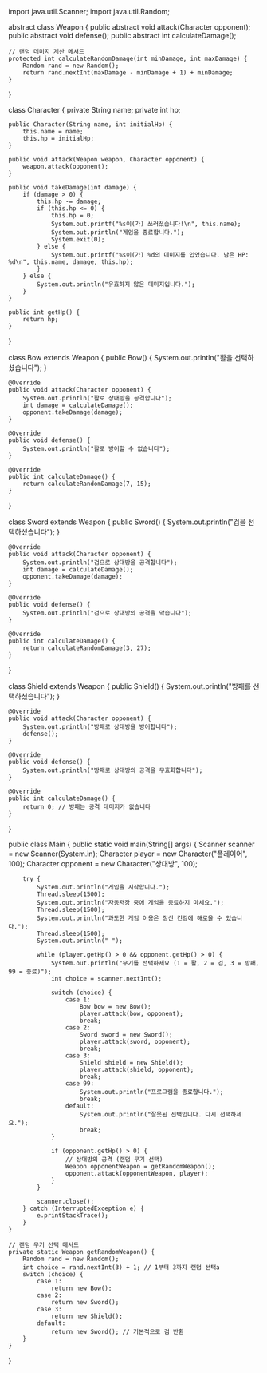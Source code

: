 import java.util.Scanner;
import java.util.Random;

abstract class Weapon {
    public abstract void attack(Character opponent);
    public abstract void defense();
    public abstract int calculateDamage();

    // 랜덤 데미지 계산 메서드
    protected int calculateRandomDamage(int minDamage, int maxDamage) {
        Random rand = new Random();
        return rand.nextInt(maxDamage - minDamage + 1) + minDamage;
    }
}

class Character {
    private String name;
    private int hp;

    public Character(String name, int initialHp) {
        this.name = name;
        this.hp = initialHp;
    }

    public void attack(Weapon weapon, Character opponent) {
        weapon.attack(opponent);
    }

    public void takeDamage(int damage) {
        if (damage > 0) {
            this.hp -= damage;
            if (this.hp <= 0) {
                this.hp = 0;
                System.out.printf("%s이(가) 쓰러졌습니다!\n", this.name);
                System.out.println("게임을 종료합니다.");
                System.exit(0);
            } else {
                System.out.printf("%s이(가) %d의 데미지를 입었습니다. 남은 HP: %d\n", this.name, damage, this.hp);
            }
        } else {
            System.out.println("유효하지 않은 데미지입니다.");
        }
    }

    public int getHp() {
        return hp;
    }
}

class Bow extends Weapon {
    public Bow() {
        System.out.println("활을 선택하셨습니다");
    }

    @Override
    public void attack(Character opponent) {
        System.out.println("활로 상대방을 공격합니다");
        int damage = calculateDamage();
        opponent.takeDamage(damage);
    }

    @Override
    public void defense() {
        System.out.println("활로 방어할 수 없습니다");
    }

    @Override
    public int calculateDamage() {
        return calculateRandomDamage(7, 15);
    }
}

class Sword extends Weapon {
    public Sword() {
        System.out.println("검을 선택하셨습니다");
    }

    @Override
    public void attack(Character opponent) {
        System.out.println("검으로 상대방을 공격합니다");
        int damage = calculateDamage();
        opponent.takeDamage(damage);
    }

    @Override
    public void defense() {
        System.out.println("검으로 상대방의 공격을 막습니다");
    }

    @Override
    public int calculateDamage() {
        return calculateRandomDamage(3, 27);
    }
}

class Shield extends Weapon {
    public Shield() {
        System.out.println("방패를 선택하셨습니다");
    }

    @Override
    public void attack(Character opponent) {
        System.out.println("방패로 상대방을 방어합니다");
        defense();
    }

    @Override
    public void defense() {
        System.out.println("방패로 상대방의 공격을 무효화합니다");
    }

    @Override
    public int calculateDamage() {
        return 0; // 방패는 공격 데미지가 없습니다
    }
}

public class Main {
    public static void main(String[] args) {
        Scanner scanner = new Scanner(System.in);
        Character player = new Character("플레이어", 100);
        Character opponent = new Character("상대방", 100);

        try {
            System.out.println("게임을 시작합니다.");
            Thread.sleep(1500);
            System.out.println("자동저장 중에 게임을 종료하지 마세요.");
            Thread.sleep(1500);
            System.out.println("과도한 게임 이용은 정신 건강에 해로울 수 있습니다.");
            Thread.sleep(1500);
            System.out.println(" ");

            while (player.getHp() > 0 && opponent.getHp() > 0) {
                System.out.println("무기를 선택하세요 (1 = 활, 2 = 검, 3 = 방패, 99 = 종료)");
                int choice = scanner.nextInt();

                switch (choice) {
                    case 1:
                        Bow bow = new Bow();
                        player.attack(bow, opponent);
                        break;
                    case 2:
                        Sword sword = new Sword();
                        player.attack(sword, opponent);
                        break;
                    case 3:
                        Shield shield = new Shield();
                        player.attack(shield, opponent);
                        break;
                    case 99:
                        System.out.println("프로그램을 종료합니다.");
                        break;
                    default:
                        System.out.println("잘못된 선택입니다. 다시 선택하세요.");
                        break;
                }

                if (opponent.getHp() > 0) {
                    // 상대방의 공격 (랜덤 무기 선택)
                    Weapon opponentWeapon = getRandomWeapon();
                    opponent.attack(opponentWeapon, player);
                }
            }

            scanner.close();
        } catch (InterruptedException e) {
            e.printStackTrace();
        }
    }

    // 랜덤 무기 선택 메서드
    private static Weapon getRandomWeapon() {
        Random rand = new Random();
        int choice = rand.nextInt(3) + 1; // 1부터 3까지 랜덤 선택a
        switch (choice) {
            case 1:
                return new Bow();
            case 2:
                return new Sword();
            case 3:
                return new Shield();
            default:
                return new Sword(); // 기본적으로 검 반환
        }
    }
}
